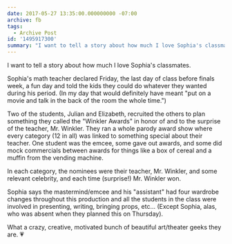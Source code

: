 ```yaml
---
date: 2017-05-27 13:35:00.000000000 -07:00
archive: fb
tags: 
  - Archive Post
id: '1495917300'
summary: "I want to tell a story about how much I love Sophia's classmates."
---
```


I want to tell a story about how much I love Sophia's classmates.

Sophia's math teacher declared Friday, the last day of class before finals week, a fun day and told the kids they could do whatever they wanted during his period. (In my day that would definitely have meant "put on a movie and talk in the back of the room the whole time.")

Two of the students, Julian and Elizabeth, recruited the others to plan something they called the "Winkler Awards" in honor of and to the surprise of the teacher, Mr. Winkler. They ran a whole parody award show where every category (12 in all) was linked to something special about their teacher. One student was the emcee, some gave out awards, and some did mock commercials between awards for things like a box of cereal and a muffin from the vending machine.

In each category, the nominees were their teacher, Mr. Winkler, and some relevant celebrity, and each time (surprise!) Mr. Winkler won. 

Sophia says the mastermind/emcee and his "assistant" had four wardrobe changes throughout this production and all the students in the class were involved in presenting, writing, bringing props, etc... (Except Sophia, alas, who was absent when they planned this on Thursday).

What a crazy, creative, motivated bunch of beautiful art/theater geeks they are. 💗
